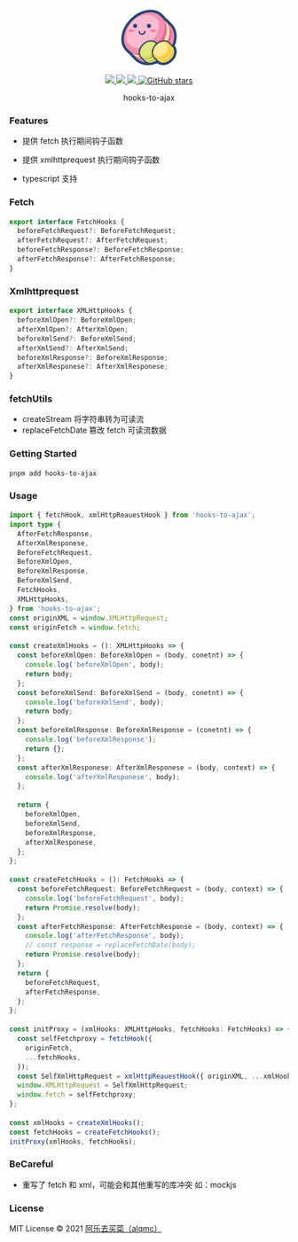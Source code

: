 <p align="center">
  <img width="100px" src="./public/logo.png">
</p>

<p align="center">
  <a href="https://www.npmjs.org/package/hooks-to-ajax">
  <img src="https://img.shields.io/npm/v/hooks-to-ajax.svg">
  </a>
  <a href="https://npmcharts.com/compare/hooks-to-ajax?minimal=true">
  <img src="https://img.shields.io/npm/dm/hooks-to-ajax.svg?color=357C3C">
  </a>
  <a href="https://npmcharts.com/compare/hooks-to-ajax?minimal=true">
  <img src="https://img.shields.io/npm/l/hooks-to-ajax.svg?color=blue">
  </a>
   <a href="https://github.com/alqmc/hooks-to-ajax" target="__blank"><img alt="GitHub stars" src="https://img.shields.io/github/stars/alqmc/hooks-to-ajax?style=social">
  
  </a>

  <br>
</p>

<p align="center">hooks-to-ajax</p>

### Features

- 提供 fetch 执行期间钩子函数

- 提供 xmlhttprequest 执行期间钩子函数

- typescript 支持

### Fetch

```ts
export interface FetchHooks {
  beforeFetchRequest?: BeforeFetchRequest;
  afterFetchRequest?: AfterFetchRequest;
  beforeFetchResponse?: BeforeFetchResponse;
  afterFetchResponse?: AfterFetchResponse;
}
```

### Xmlhttprequest

```ts
export interface XMLHttpHooks {
  beforeXmlOpen?: BeforeXmlOpen;
  afterXmlOpen?: AfterXmlOpen;
  beforeXmlSend?: BeforeXmlSend;
  afterXmlSend?: AfterXmlSend;
  beforeXmlResponse?: BeforeXmlResponse;
  afterXmlResponese?: AfterXmlResponese;
}
```

### fetchUtils

- createStream 将字符串转为可读流
- replaceFetchDate 篡改 fetch 可读流数据

### Getting Started

```shell
pnpm add hooks-to-ajax

```

### Usage

```ts
import { fetchHook, xmlHttpReauestHook } from 'hooks-to-ajax';
import type {
  AfterFetchResponse,
  AfterXmlResponese,
  BeforeFetchRequest,
  BeforeXmlOpen,
  BeforeXmlResponse,
  BeforeXmlSend,
  FetchHooks,
  XMLHttpHooks,
} from 'hooks-to-ajax';
const originXML = window.XMLHttpRequest;
const originFetch = window.fetch;

const createXmlHooks = (): XMLHttpHooks => {
  const beforeXmlOpen: BeforeXmlOpen = (body, conetnt) => {
    console.log('beforeXmlOpen', body);
    return body;
  };
  const beforeXmlSend: BeforeXmlSend = (body, conetnt) => {
    console.log('beforeXmlSend', body);
    return body;
  };
  const beforeXmlResponse: BeforeXmlResponse = (conetnt) => {
    console.log('beforeXmlResponse');
    return {};
  };
  const afterXmlResponese: AfterXmlResponese = (body, context) => {
    console.log('afterXmlResponese', body);
  };

  return {
    beforeXmlOpen,
    beforeXmlSend,
    beforeXmlResponse,
    afterXmlResponese,
  };
};

const createFetchHooks = (): FetchHooks => {
  const beforeFetchRequest: BeforeFetchRequest = (body, context) => {
    console.log('beforeFetchRequest', body);
    return Promise.resolve(body);
  };
  const afterFetchResponse: AfterFetchResponse = (body, context) => {
    console.log('afterFetchResponse', body);
    // const response = replaceFetchDate(body);
    return Promise.resolve(body);
  };
  return {
    beforeFetchRequest,
    afterFetchResponse,
  };
};

const initProxy = (xmlHooks: XMLHttpHooks, fetchHooks: FetchHooks) => {
  const selfFetchproxy = fetchHook({
    originFetch,
    ...fetchHooks,
  });
  const SelfXmlHttpRequest = xmlHttpReauestHook({ originXML, ...xmlHooks });
  window.XMLHttpRequest = SelfXmlHttpRequest;
  window.fetch = selfFetchproxy;
};

const xmlHooks = createXmlHooks();
const fetchHooks = createFetchHooks();
initProxy(xmlHooks, fetchHooks);
```

### BeCareful

- 重写了 fetch 和 xml，可能会和其他重写的库冲突 如：mockjs

### License

MIT License © 2021 [阿乐去买菜（alqmc）](https://github.com/alqmc)
